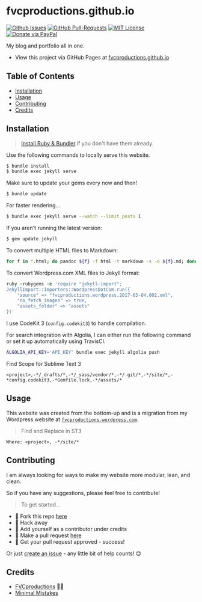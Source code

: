 # fvcproductions.github.io

[![Github Issues](https://img.shields.io/github/issues/fvcproductions/fvcproductions.github.io.svg?style=flat-square)](https://github.com/fvcproductions/fvcproductions.github.io/issues) [![GitHub  Pull-Requests](https://img.shields.io/github/issues-pr/fvcproductions/fvcproductions.github.io.svg?style=flat-square)](https://github.com/fvcproductions/fvcproductions.github.io/pulls) [![MIT License](http://img.shields.io/:license-mit-blue.svg?style=flat-square)](http://badges.mit-license.org) [![Donate via PayPal](https://img.shields.io/badge/Donate-PayPal-blue.svg?style=flat-square)](http://paypal.me/fvcproductions)

My blog and portfolio all in one.

- View this project via GitHub Pages at [fvcproductions.github.io](http://fvcproductions.github.io)

## Table of Contents

- [Installation](#installation)
- [Usage](#usage)
- [Contributing](#contributing)
- [Credits](#credits)

## Installation

> [Install Ruby & Bundler](https://help.github.com/articles/setting-up-your-github-pages-site-locally-with-jekyll/) if you don't have them already.

Use the following commands to locally serve this website.

```bash
$ bundle install
$ bundle exec jekyll serve
```

Make sure to update your gems every now and then!

```bash
$ bundle update
```

For faster rendering...

```bash
$ bundle exec jekyll serve --watch --limit_posts 1
```

If you aren't running the latest version:

```bash
$ gem update jekyll
```

To convert multiple HTML files to Markdown:

```bash
for f in *.html; do pandoc ${f} -f html -t markdown -s -o ${f}.md; done
```

To convert Wordpress.com XML files to Jekyll format:

```ruby
ruby -rubygems -e 'require "jekyll-import";
JekyllImport::Importers::WordpressDotCom.run({
    "source" => "fvcproductions.wordpress.2017-03-04.002.xml",
    "no_fetch_images" => true,
    "assets_folder" => "assets"
})'
```

I use CodeKit 3 (`config.codekit3`) to handle compilation.

For search integration with Algolia, I can either run the following command or set it up automatically using TravisCI.

```bash
ALGOLIA_API_KEY='API_KEY' bundle exec jekyll algolia push
```

Find Scope for Sublime Text 3

```
<project>,-*/_drafts/*,-*/_sass/vendor/*,-*/.git/*,-*/site/*,-*config.codekit3,-*Gemfile.lock,-*/assets/*
```

## Usage

This website was created from the bottom-up and is a migration from my Wordpress website at [`fvcproductions.wordpress.com`](http://fvcproductions.wordpress.com).

> Find and Replace in ST3

```
Where: <project>, -*/site/*
```

## Contributing

I am always looking for ways to make my website more modular, lean, and clean.

So if you have any suggestions, please feel free to contribute!

> To get started...

- 🍴 Fork this repo [here](https://github.com/fvcproductions/fvcproductions.github.io#fork-destination-box)
- 🔨 Hack away
- 👥 Add yourself as a contributor under credits
- 🔧 Make a pull request [here](https://github.com/fvcproductions/fvcproductions.github.io/compare)
- 🎉 Get your pull request approved - success!

Or just [create an issue](https://github.com/fvcproductions/fvcproductions.github.io/issues) - any little bit of help counts! 😊

## Credits

- [FVCproductions](http://fvcproductions.com) 🍓🍫
- [Minimal Mistakes](https://mmistakes.github.io/minimal-mistakes)
